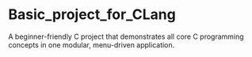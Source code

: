 # Basic_project_for_CLang
 A beginner-friendly C project that demonstrates all core C programming concepts in one modular, menu-driven application.
